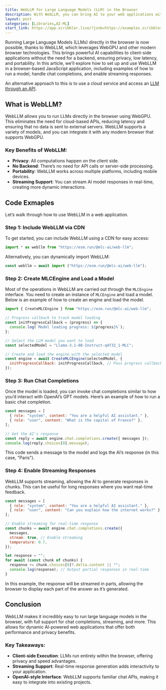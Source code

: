 ```yaml
---
title: WebLLM for Large Language Models (LLM) in the Browser 
description: With WebLLM, you can bring AI to your web applications without needing a backend, making it a powerful tool for building private, responsive, and portable AI-powered solutions.
layout: post
categories: [Libraries,AI-ML]
start_link: https://app.scribbler.live/?jsnb=https://examples.scribbler.live/WebLLM-Experiments.jsnb
---
```


Running Large Language Models (LLMs) directly in the browser is now possible, thanks to WebLLM, which leverages WebGPU and other modern browser technologies. This brings powerful AI capabilities to client-side applications without the need for a backend, ensuring privacy, low latency, and portability. In this article, we’ll explore how to set up and use WebLLM in a browser-based JavaScript application, including examples of how to run a model, handle chat completions, and enable streaming responses.

An alternative approach to this is to use a cloud service and access an [LLM through an API](https://scribbler.live/2024/11/29/Gemini-AI-Studio-API-in-Scribbler.html).

## What is WebLLM?

WebLLM allows you to run LLMs directly in the browser using WebGPU. This eliminates the need for cloud-based APIs, reducing latency and ensuring that no data is sent to external servers. WebLLM supports a variety of models, and you can integrate it with any modern browser that supports WebGPU.

### Key Benefits of WebLLM:
- **Privacy**: All computations happen on the client side.
- **No Backend**: There’s no need for API calls or server-side processing.
- **Portability**: WebLLM works across multiple platforms, including mobile devices.
- **Streaming Support**: You can stream AI model responses in real-time, creating more dynamic interactions.

## Code Exmaples

Let’s walk through how to use WebLLM in a web application.

### Step 1: Include WebLLM via CDN

To get started, you can include WebLLM using a CDN for easy access:

```javascript
import * as webllm from "https://esm.run/@mlc-ai/web-llm";
```

Alternatively, you can dynamically import WebLLM:

```javascript
const webllm = await import ("https://esm.run/@mlc-ai/web-llm");
```

### Step 2: Create MLCEngine and Load a Model

Most of the operations in WebLLM are carried out through the `MLCEngine` interface. You need to create an instance of `MLCEngine` and load a model. Below is an example of how to create an engine and load the model.

```javascript
import { CreateMLCEngine } from "https://esm.run/@mlc-ai/web-llm";

// Progress callback to track model loading
const initProgressCallback = (progress) => {
  console.log(`Model loading progress: ${progress}%`);
};

// Select the LLM model you want to load
const selectedModel = "Llama-3.1-8B-Instruct-q4f32_1-MLC";

// Create and load the engine with the selected model
const engine = await CreateMLCEngine(selectedModel, {
  initProgressCallback: initProgressCallback, // Pass progress callback
});
```

### Step 3: Run Chat Completions

Once the model is loaded, you can invoke chat completions similar to how you’d interact with OpenAI’s GPT models. Here’s an example of how to run a basic chat completion.

```javascript
const messages = [
  { role: "system", content: "You are a helpful AI assistant." },
  { role: "user", content: "What is the capital of France?" },
];

// Get the AI's response
const reply = await engine.chat.completions.create({ messages });
console.log(reply.choices[0].message);
```

This code sends a message to the model and logs the AI’s response (in this case, "Paris").

### Step 4: Enable Streaming Responses

WebLLM supports streaming, allowing the AI to generate responses in chunks. This can be useful for long responses where you want real-time feedback.

```javascript
const messages = [
  { role: "system", content: "You are a helpful AI assistant." },
  { role: "user", content: "Can you explain how the internet works?" },
];

// Enable streaming for real-time response
const chunks = await engine.chat.completions.create({
  messages,
  stream: true, // Enable streaming
  temperature: 0.7,
});

let response = "";
for await (const chunk of chunks) {
  response += chunk.choices[0]?.delta.content || "";
  console.log(response); // Output partial responses in real-time
}
```

In this example, the response will be streamed in parts, allowing the browser to display each part of the answer as it’s generated.

## Conclusion

WebLLM makes it incredibly easy to run large language models in the browser, with full support for chat completions, streaming, and more. This allows for dynamic AI-powered web applications that offer both performance and privacy benefits.

### Key Takeaways:
- **Client-side Execution**: LLMs run entirely within the browser, offering privacy and speed advantages.
- **Streaming Support**: Real-time response generation adds interactivity to your application.
- **OpenAI-style Interface**: WebLLM supports familiar chat APIs, making it easy to integrate into existing projects.

